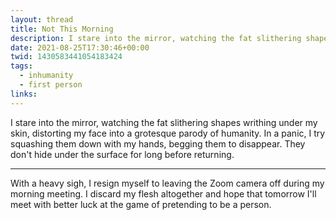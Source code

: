 ```yaml
---
layout: thread
title: Not This Morning
description: I stare into the mirror, watching the fat slithering shapes writhing under my skin, distorting my face into a grotesque parody of humanity. In a panic, I try squashing them down with my hands, begging them to disappear. They don't hide under the surface for long before returning.
date: 2021-08-25T17:30:46+00:00
twid: 1430583441054183424
tags:
  - inhumanity
  - first person
links:
---
```

<article class="thread">
<section class="tweet">
<p>I stare into the mirror, watching the fat slithering shapes writhing under my skin, distorting my face into a grotesque parody of humanity. In a panic, I try squashing them down with my hands, begging them to disappear. They don't hide under the surface for long before returning.</p>
</section>
<hr class="tweet_sep">
<section class="tweet">
<p>With a heavy sigh, I resign myself to leaving the Zoom camera off during my morning meeting. I discard my flesh altogether and hope that tomorrow I'll meet with better luck at the game of pretending to be a person.</p>
</section>
</article>
